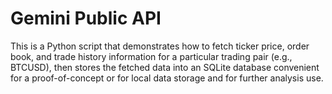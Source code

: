 # Gemini Public API
This is a Python script that demonstrates how to fetch ticker price, order book, and trade history information for a particular trading pair (e.g., BTCUSD), then stores the fetched data into an SQLite database convenient for a proof-of-concept or for local data storage and for further analysis use.
